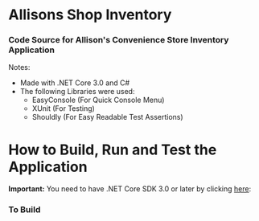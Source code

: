# Allisons Shop Inventory

### Code Source for Allison's Convenience Store Inventory Application

Notes:
 * Made with .NET Core 3.0 and C#
 * The following Libraries were used:
   * EasyConsole (For Quick Console Menu)
   * XUnit (For Testing)
   * Shouldly (For Easy Readable Test Assertions)

# How to Build, Run and Test the Application

**Important:** You need to have .NET Core SDK 3.0 or later by clicking [here](https://dotnet.microsoft.com/download/dotnet-core, ".Net Core SDKs"):

### To Build
